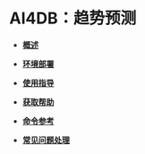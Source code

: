 # AI4DB：趋势预测<a name="ZH-CN_TOPIC_0000001195431216"></a>

-   **[概述](概述-10.md)**  

-   **[环境部署](环境部署-63.md)**  

-   **[使用指导](使用指导-12.md)**  

-   **[获取帮助](获取帮助-13.md)**  

-   **[命令参考](命令参考-14.md)**  

-   **[常见问题处理](常见问题处理-15.md)**  


